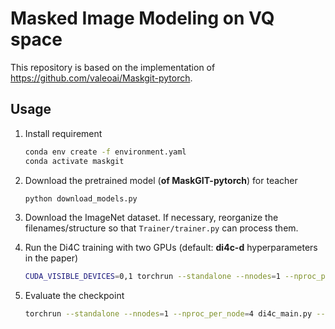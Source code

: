 # Masked Image Modeling on VQ space

This repository is based on the implementation of https://github.com/valeoai/Maskgit-pytorch.

## Usage

1. Install requirement 

   ```bash
   conda env create -f environment.yaml
   conda activate maskgit
   ```

2. Download the pretrained model (**of MaskGIT-pytorch**) for teacher

   ```bash
   python download_models.py
   ```

3. Download the ImageNet dataset. If necessary, reorganize the filenames/structure so that `Trainer/trainer.py` can process them.

4. Run the Di4C training with two GPUs (default: **di4c-d** hyperparameters in the paper)

   ```bash
   CUDA_VISIBLE_DEVICES=0,1 torchrun --standalone --nnodes=1 --nproc_per_node=2 di4c_main.py --is_student --vit-folder "folder/to/save/your/model"
   ```

5. Evaluate the checkpoint
   ```bash
   torchrun --standalone --nnodes=1 --nproc_per_node=4 di4c_main.py --resume --test-only --is_student --vit-folder "path/to/checkpoint" --bsize 64 --step 4 --cfg_w 6
   ```